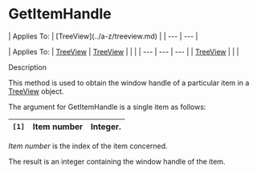 




<h1 class="heading"><span class="name">GetItemHandle</span></h1>
| Applies To: | [TreeView](../a-z/treeview.md) |
| --- | ---  |

| Applies To: | [TreeView](../a-z/treeview.md) | [TreeView](../a-z/treeview.md) |  |  |
| --- | --- | ---  |
| [TreeView](../a-z/treeview.md) |  |  |


Description


This method is used to obtain the window handle of a particular item in a [TreeView](../a-z/treeview.md) object.


The argument for GetItemHandle is a single item as follows:

| `[1]` | Item number | Integer. |
| --- | --- | ---  |


*Item number* is the index of the item concerned.


The result is an integer containing the window handle of the item.



